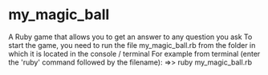 # my_magic_ball
A Ruby game that allows you to get an answer to any question you ask
To start the game, you need to run the file my_magic_ball.rb from the folder in which it is located in the console / terminal
For example from terminal (enter the 'ruby' command followed by the filename):
=>> ruby my_magic_ball.rb
